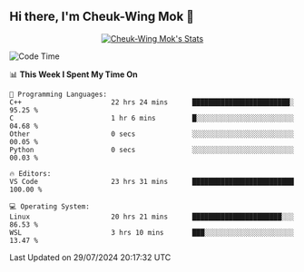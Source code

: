 ## Hi there, I'm Cheuk-Wing Mok 👋

<!--
**mozro0327/mozro0327** is a ✨ _special_ ✨ repository because its `README.md` (this file) appears on your GitHub profile.

Here are some ideas to get you started:

- 🔭 I’m currently working on ...
- 🌱 I’m currently learning ...
- 👯 I’m looking to collaborate on ...
- 🤔 I’m looking for help with ...
- 💬 Ask me about ...
- 📫 How to reach me: ...
- 😄 Pronouns: ...
- ⚡ Fun fact: ...
-->

<p align="center">
  <a href="https://github.com/mozro0327" class="rich-diff-level-one">
    <img src="https://github-readme-stats.vercel.app/api?username=mozro0327&title_color=333&text_color=777" alt="Cheuk-Wing Mok's Stats" >
    <!-- &hide=issues
    <img src="https://github-readme-stats.vercel.app/api?username=mozro0327&hide=issues&title_color=333&text_color=777" alt="Cheuk-Wing Mok's Stats" >
    -->
  </a>
</p>

<!--START_SECTION:waka-->
![Code Time](http://img.shields.io/badge/Code%20Time-2%2C842%20hrs%202%20mins-blue)

📊 **This Week I Spent My Time On** 

```text
💬 Programming Languages: 
C++                      22 hrs 24 mins      ████████████████████████░   95.25 % 
C                        1 hr 6 mins         █░░░░░░░░░░░░░░░░░░░░░░░░   04.68 % 
Other                    0 secs              ░░░░░░░░░░░░░░░░░░░░░░░░░   00.05 % 
Python                   0 secs              ░░░░░░░░░░░░░░░░░░░░░░░░░   00.03 % 

🔥 Editors: 
VS Code                  23 hrs 31 mins      █████████████████████████   100.00 % 

💻 Operating System: 
Linux                    20 hrs 21 mins      ██████████████████████░░░   86.53 % 
WSL                      3 hrs 10 mins       ███░░░░░░░░░░░░░░░░░░░░░░   13.47 % 
```


 Last Updated on 29/07/2024 20:17:32 UTC
<!--END_SECTION:waka-->

